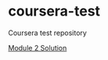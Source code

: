 # coursera-test
Coursera test repository

<a href="https://balwantsinghmnit.github.io/coursera-test/site/">Module 2 Solution</a>
